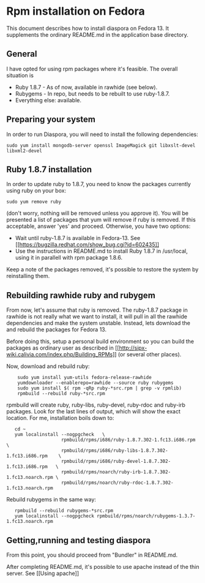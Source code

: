 # Rpm installation on Fedora

This document describes how to install diaspora on Fedora 13. It supplements the
ordinary README.md in the application base directory.

## General

I have opted for using rpm packages where it's feasible.  The overall situation is

- Ruby 1.8.7 - As of now, available in rawhide (see below).
- Rubygems - In repo, but needs to be rebuilt to use ruby-1.8.7.
- Everything else: available.

## Preparing your system

In order to run Diaspora, you will need to install the following dependencies:

    sudo yum install mongodb-server openssl ImageMagick git libxslt-devel libxml2-devel

##  Ruby 1.8.7 installation

In order to update ruby to 1.8.7, you need to know the packages currently using
ruby on your box:

    sudo yum remove ruby

(don't worry, nothing will be removed unless you approve it). You will be presented a
list of packages that yum will remove if ruby is removed. If this acceptable, answer
'yes' and proceed. Otherwise, you have two options:

- Wait until ruby-1.8.7 is available in Fedora-13. See
  [[https://bugzilla.redhat.com/show_bug.cgi?id=602435]]
- Use the instructions in README.md to install Ruby 1.8.7 in /usr/local, using it in
  parallell with rpm package 1.8.6.

Keep a note of the packages removed, it's possible to restore the
system by reinstalling them.

## Rebuilding rawhide ruby and rubygem

From now, let's assume that ruby is removed. The ruby-1.8.7 package in rawhide is
not really what we want to install, it will pull in all the rawhide dependencies
and make the system unstable. Instead, lets download the and rebuild the
packages for Fedora 13.

Before doing this, setup a personal build environment so you can build the packages as
ordinary user as described in [[http://sipx-wiki.calivia.com/index.php/Building_RPMs]] (or
several other places).

Now, download and rebuild ruby:

        sudo yum install yum-utils fedora-release-rawhide
        yumdownloader --enablerepo=rawhide --source ruby rubygems
        sudo yum install $( rpm -qRp ruby-*src.rpm | grep -v rpmlib)
        rpmbuild --rebuild ruby-*src.rpm

rpmbuild will create ruby, ruby-libs, ruby-devel, ruby-rdoc and ruby-irb packages. Look
for the last lines of output, which will show the exact location. For me, installation
boils down to:

       cd ~
       yum localinstall --nogpgcheck   \
                        rpmbuild/rpms/i686/ruby-1.8.7.302-1.fc13.i686.rpm         \
                        rpmbuild/rpms/i686/ruby-libs-1.8.7.302-1.fc13.i686.rpm    \
                        rpmbuild/rpms/i686/ruby-devel-1.8.7.302-1.fc13.i686.rpm   \
                        rpmbuild/rpms/noarch/ruby-irb-1.8.7.302-1.fc13.noarch.rpm \
                        rpmbuild/rpms/noarch/ruby-rdoc-1.8.7.302-1.fc13.noarch.rpm

Rebuild rubygems in the same way:

       rpmbuild --rebuild rubygems-*src.rpm
       yum localinstall --nogpgcheck rpmbuild/rpms/noarch/rubygems-1.3.7-1.fc13.noarch.rpm

## Getting,running and testing diaspora

From this point, you should proceed from  "Bundler" in README.md.

After completing README.md, it's possible to use apache instead of the thin server. See  [[Using apache]]


